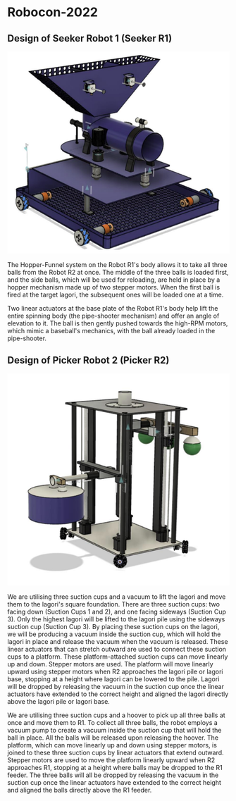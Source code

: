 # Robocon-2022

## Design of Seeker Robot 1 (Seeker R1)

![](https://github.com/Patil-Vinay/Robocon-2022/blob/main/R1_Robot_Design.png)

The Hopper-Funnel system on the Robot R1's body allows it to take all three balls from the Robot R2 at once. The middle of the three balls is loaded first, and the side balls, which will be used for reloading, are held in place by a hopper mechanism made up of two stepper motors. When the first ball is fired at the target lagori, the subsequent ones will be loaded one at a time.

Two linear actuators at the base plate of the Robot R1's body help lift the entire spinning body (the pipe-shooter mechanism) and offer an angle of elevation to it. The ball is then gently pushed towards the high-RPM motors, which mimic a baseball's mechanics, with the ball already loaded in the pipe-shooter.

## Design of Picker Robot 2 (Picker R2)

![](https://github.com/Patil-Vinay/Robocon-2022/blob/main/R2_Robot_Design.png)

We are utilising three suction cups and a vacuum to lift the lagori and move them to the lagori's square foundation. There are three suction cups: two facing down (Suction Cups 1 and 2), and one facing sideways (Suction Cup 3). Only the highest lagori will be lifted to the lagori pile using the sideways suction cup (Suction Cup 3). By placing these suction cups on the lagori, we will be producing a vacuum inside the suction cup, which will hold the lagori in place and release the vacuum when the vacuum is released. These linear actuators that can stretch outward are used to connect these suction cups to a platform. These platform-attached suction cups can move linearly up and down.
Stepper motors are used. The platform will move linearly upward using stepper motors when R2 approaches the lagori pile or lagori base, stopping at a height where lagori can be lowered to the pile. Lagori will be dropped by releasing the vacuum in the suction cup once the linear actuators have extended to the correct height and aligned the lagori directly above the lagori pile or lagori base.

We are utilising three suction cups and a hoover to pick up all three balls at once and move them to R1. To collect all three balls, the robot employs a vacuum pump to create a vacuum inside the suction cup that will hold the ball in place. All the balls will be released upon releasing the hoover. The platform, which can move linearly up and down using stepper motors, is joined to these three suction cups by linear actuators that extend outward. Stepper motors are used to move the platform linearly upward when R2 approaches R1, stopping at a height where balls may be dropped to the R1 feeder. The three balls will all be dropped by releasing the vacuum in the suction cup once the linear actuators have extended to the correct height and aligned the balls directly above the R1 feeder.


